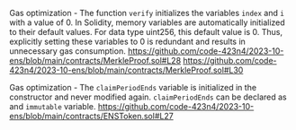 Gas optimization - The function `verify` initializes the variables `index` and `i` with a value of 0. In Solidity, memory variables are automatically initialized to their default values. For data type uint256, this default value is 0. Thus, explicitly setting these variables to 0 is redundant and results in unnecessary gas consumption.
https://github.com/code-423n4/2023-10-ens/blob/main/contracts/MerkleProof.sol#L28
https://github.com/code-423n4/2023-10-ens/blob/main/contracts/MerkleProof.sol#L30


Gas optimization - The `claimPeriodEnds` variable is initialized in the constructor and never modified again. `claimPeriodEnds` can be declared as and `immutable` variable.
https://github.com/code-423n4/2023-10-ens/blob/main/contracts/ENSToken.sol#L27